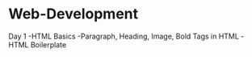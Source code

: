 # Web-Development

Day 1
-HTML Basics
-Paragraph, Heading, Image, Bold Tags in HTML
-HTML Boilerplate
